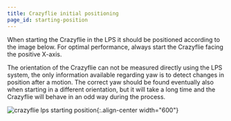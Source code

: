 ```yaml
---
title: Crazyflie initial positioning
page_id: starting-position
---
```



When starting the Crazyflie in the LPS it should be positioned according
to the image below. For optimal performance, always start the Crazyflie
facing the positive X-axis.

The orientation of the Crazyflie can not be measured directly using the
LPS system, the only information available regarding yaw is to detect
changes in position after a motion. The correct yaw should be found
eventually also when starting in a different orientation, but it will
take a long time and the Crazyflie will behave in an odd way during the
process.

![crazyflie lps starting position](/docs/images/crazyflie_isometric_drawing_2.png){:.align-center
width="600"}
